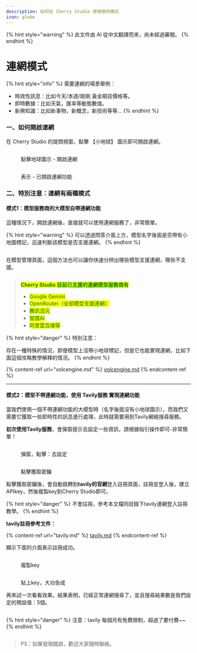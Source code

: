 ```yaml
---
description: 如何在 Cherry Studio 使用联网模式
icon: globe
---
```


{% hint style="warning" %}
此文件由 AI 從中文翻譯而來，尚未經過審閱。
{% endhint %}

# 連網模式

{% hint style="info" %}
需要連網的場景舉例：

* 時效性訊息：比如今天/本週/剛剛 黃金期貨價格等。
* 即時數據：比如天氣，匯率等動態數值。
* 新興知識：比如新事物，新概念，新技術等等...
{% endhint %}

### 一、如何開啟連網

在 Cherry Studio 的提問視窗，點擊 【小地球】 圖示即可開啟連網。

<figure><img src="../.gitbook/assets/image (94).png" alt=""><figcaption><p>點擊地球圖示 - 開啟連網</p></figcaption></figure>

<figure><img src="../.gitbook/assets/image (96).png" alt=""><figcaption><p>表示 - 已開啟連網功能</p></figcaption></figure>

### 二、特別注意：連網有兩種模式

#### 模式1：模型服務商的大模型自帶連網功能

這種情況下，開啟連網後，直接就可以使用連網服務了，非常簡單。

{% hint style="warning" %}
可以透過問答介面上方，模型名字後面是否帶有小地圖標記，迅速判斷該模型是否支援連網。
{% endhint %}

<figure><img src="../.gitbook/assets/image (100).png" alt=""><figcaption></figcaption></figure>

在模型管理頁面，這個方法也可以讓你快速分辨出哪些模型支援連網，哪些不支援。

<figure><img src="../.gitbook/assets/image (101).png" alt=""><figcaption></figcaption></figure>

> <mark style="color:green;">**Cherry Studio 目前已支援的連網模型服務商有**</mark>
>
> * <mark style="color:green;">Google Gemini</mark>
> * <mark style="color:green;">OpenRouter（全部模型支援連網）</mark>
> * <mark style="color:green;">騰訊混元</mark>
> * <mark style="color:green;">智譜AI</mark>
> * <mark style="color:green;">阿里雲百煉等</mark>

{% hint style="danger" %}
特別注意：

存在一種特殊的情況，即便模型上沒帶小地球標記，但是它也能實現連網，比如下面這個攻略教學解釋的情況。
{% endhint %}

{% content-ref url="volcengine.md" %}
[volcengine.md](volcengine.md)
{% endcontent-ref %}

***

#### 模式2：模型不帶連網功能，使用 Tavily服務 實現連網功能

當我們使用一個不帶連網功能的大模型時（名字後面沒有小地球圖示），而我們又需要它獲取一些即時性的訊息進行處理，此時就需要用到Tavily網絡搜尋服務。

**初次使用Tavily服務**，會彈窗提示去設定一些資訊，請根據指引操作即可-非常簡單！

<figure><img src="../.gitbook/assets/image (102).png" alt=""><figcaption><p>彈窗，點擊：去設定</p></figcaption></figure>

<figure><img src="../.gitbook/assets/image (104).png" alt=""><figcaption><p>點擊獲取密鑰</p></figcaption></figure>

點擊獲取密鑰後，會自動跳轉到**tavily的官網**登入註冊頁面，註冊並登入後，建立APIkey，然後複製key到Cherry Studio即可。

{% hint style="danger" %}
不會註冊，參考本文檔同目錄下tavily連網登入註冊教學。
{% endhint %}

**tavily註冊參考文件：**

{% content-ref url="tavily.md" %}
[tavily.md](tavily.md)
{% endcontent-ref %}

顯示下面的介面表示註冊成功。

<figure><img src="../.gitbook/assets/image (105).png" alt=""><figcaption><p>複製key</p></figcaption></figure>

<figure><img src="../.gitbook/assets/image (108).png" alt=""><figcaption><p>貼上key，大功告成</p></figcaption></figure>

再來試一次看看效果。結果表明，已經正常連網搜尋了，並且搜尋結果數是我們設定的預設值：5個。

<figure><img src="../.gitbook/assets/image (107).png" alt=""><figcaption></figcaption></figure>

{% hint style="danger" %}
注意：tavily 每個月有免費限制，超過了要付費~~
{% endhint %}

<figure><img src="../.gitbook/assets/image (106).png" alt=""><figcaption></figcaption></figure>

> PS：如果發現錯誤，歡迎大家隨時聯絡。